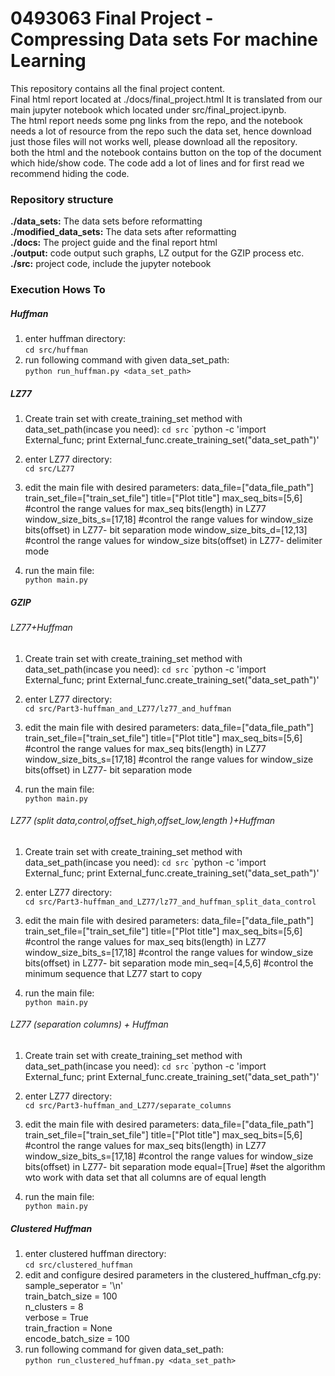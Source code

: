 # 0493063 Final Project - Compressing Data sets For machine Learning

This repository contains all the final project content.  
Final html report located at ./docs/final_project.html
It is translated from our main jupyter notebook which located under src/final_project.ipynb.  
The html report needs some png links from the repo, and the notebook needs a lot of resource from the repo such the data set,
hence download just those files will not works well, please download all the repository.  
both the html and the notebook contains button on the top of the document which hide/show code.
The code add a lot of lines and for first read we recommend hiding the code.



### Repository structure
**./data_sets:** The data sets before reformatting  
**./modified_data_sets:** The data sets after reformatting  
**./docs:** The project guide and the final report html  
**./output:** code output such graphs, LZ output for the GZIP process etc.  
**./src:** project code, include the jupyter notebook

### Execution Hows To
##### Huffman
1. enter huffman directory:  
`cd src/huffman`
2. run following command with given data_set_path:  
`python run_huffman.py <data_set_path>`

##### LZ77
1. Create train set with create_training_set method with data_set_path(incase you need):
`cd src`
`python -c 'import External_func; print External_func.create_training_set("data_set_path")'

2. enter LZ77 directory:  
`cd src/LZ77`

3. edit the main file with desired  parameters:
	data_file=["data_file_path"]
	train_set_file=["train_set_file"]
	title=["Plot title"]
	max_seq_bits=[5,6]          #control the range values for max_seq bits(length) in LZ77
	window_size_bits_s=[17,18]  #control the range values for window_size bits(offset) in LZ77- bit separation mode
	window_size_bits_d=[12,13]  #control the range values for window_size bits(offset) in LZ77- delimiter mode
4. run the main file:  
`python main.py`

##### GZIP
###### LZ77+Huffman
1. Create train set with create_training_set method with data_set_path(incase you need):
`cd src`
`python -c 'import External_func; print External_func.create_training_set("data_set_path")'

2. enter LZ77 directory:  
`cd src/Part3-huffman_and_LZ77/lz77_and_huffman`

3. edit the main file with desired  parameters:
	data_file=["data_file_path"]
	train_set_file=["train_set_file"]
	title=["Plot title"]
	max_seq_bits=[5,6]          #control the range values for max_seq bits(length) in LZ77
	window_size_bits_s=[17,18]  #control the range values for window_size bits(offset) in LZ77- bit separation mode

4. run the main file:  
`python main.py`

###### LZ77 (split data,control,offset_high,offset_low,length )+Huffman
1. Create train set with create_training_set method with data_set_path(incase you need):
`cd src`
`python -c 'import External_func; print External_func.create_training_set("data_set_path")'

2. enter LZ77 directory:  
`cd src/Part3-huffman_and_LZ77/lz77_and_huffman_split_data_control`

3. edit the main file with desired  parameters:
	data_file=["data_file_path"]
	train_set_file=["train_set_file"]
	title=["Plot title"]
	max_seq_bits=[5,6]          #control the range values for max_seq bits(length) in LZ77
	window_size_bits_s=[17,18]  #control the range values for window_size bits(offset) in LZ77- bit separation mode
	min_seq=[4,5,6]             #control the minimum sequence that LZ77  start to copy

4. run the main file:  
`python main.py`

###### LZ77 (separation columns) + Huffman  
1. Create train set with create_training_set method with data_set_path(incase you need):
`cd src`
`python -c 'import External_func; print External_func.create_training_set("data_set_path")'

2. enter LZ77 directory:  
`cd src/Part3-huffman_and_LZ77/separate_columns`

3. edit the main file with desired  parameters:
	data_file=["data_file_path"]
	train_set_file=["train_set_file"]
	title=["Plot title"]
	max_seq_bits=[5,6]          #control the range values for max_seq bits(length) in LZ77
	window_size_bits_s=[17,18]  #control the range values for window_size bits(offset) in LZ77- bit separation mode
	equal=[True]                #set the algorithm wto work with data set that all columns are of equal length

4. run the main file:  
`python main.py`

##### Clustered Huffman
1. enter clustered huffman directory:  
`cd src/clustered_huffman`  
2. edit and configure desired parameters in the clustered_huffman_cfg.py:  
        sample_seperator = '\n'  
        train_batch_size = 100  
        n_clusters = 8  
        verbose = True  
        train_fraction = None  
        encode_batch_size = 100
3. run following command for given data_set_path:  
`python run_clustered_huffman.py <data_set_path>`
